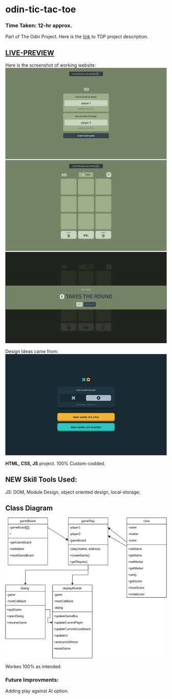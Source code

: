 # odin-tic-tac-toe

###  Time Taken: 12-hr approx.
Part of The Odin Project. Here is the [link](https://www.theodinproject.com/lessons/node-path-javascript-tic-tac-toe) to TOP project description.

## [LIVE-PREVIEW](https://leedae308.github.io/odin-tic-tac-toe/)
Here is the screenshot of working website:
![Home Page](./images/page1.png)
![Game Page](./images/page2.png)
![Winner Dialog](./images/page3.png)

Design Ideas came from:
![design-idea](./images/1st-page.jpg)

<strong> HTML, CSS, JS</strong> project. 100% Custom-codded.

## NEW Skill Tools Used:
JS: DOM, Module Design, object oriented design, local-storage;

## Class Diagram
![class diagram](./images/ClassDiagram_tick-tack-toe.drawio.png)


Workes 100% as intended.
### Future Improvments: 
Adding play against AI option. 

